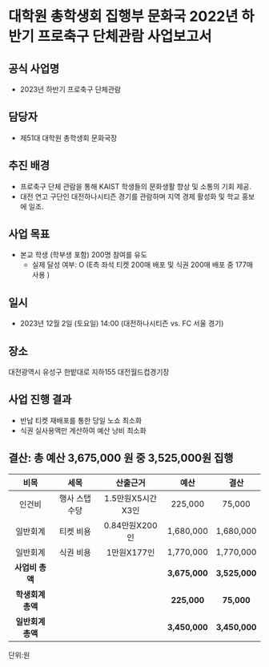 대학원 총학생회 집행부 문화국 2022년 하반기 프로축구 단체관람 사업보고서
===

## 공식 사업명
- 2023년 하반기 프로축구 단체관람

## 담당자
- 제51대 대학원 총학생회 문화국장

## 추진 배경
- 프로축구 단체 관람을 통해 KAIST 학생들의 문화생활 향상 및 소통의 기회 제공.
- 대전 연고 구단인 대전하나시티즌 경기를 관람하며 지역 경제 활성화 및 학교 홍보에 일조.

## 사업 목표
- 본교 학생 (학부생 포함) 200명 참여를 유도
  - 실제 달성 여부: O (E측 좌석 티켓 200매 배포 및 식권 200매 배포 중 177매 사용 )

## 일시
- 2023년 12월 2일 (토요일) 14:00 (대전하나시티즌 vs. FC 서울 경기)

## 장소
대전광역시 유성구 한밭대로 지하155 대전월드컵경기장

## 사업 진행 결과
- 반납 티켓 재배포를 통한 당일 노쇼 최소화
- 식권 실사용액만 계산하여 예산 낭비 최소화

## 결산: 총 예산 3,675,000 원 중 3,525,000원 집행

|  **비목** |   **세목**   | **산출근거** | **예산** | **결산** |
|:----------:|:------------:|:--------:|:--------:|:--------:|
| 인건비     | 행사 스탭 수당    | 1.5만원X5시간X3인 |225,000   | 75,000   | 
| 일반회계    | 티켓 비용      | 0.84만원X200인 |1,680,000   |1,680,000   | 
| 일반회계    | 식권 비용      | 1만원X177인 |1,770,000   |1,770,000   | 
| **사업비 총액**     |                   |      | **3,675,000** |  **3,525,000**  |
| **학생회계 총액**     |                   |      | **225,000** |  **75,000**  |
| **일반회계 총액**     |                   |      | **3,450,000** |  **3,450,000**  |

단위:원
